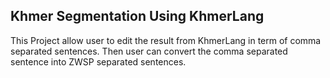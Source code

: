 ## Khmer Segmentation Using KhmerLang

This Project allow user to edit the result from KhmerLang in term of comma separated sentences. Then user can convert the comma separated sentence into ZWSP separated sentences.

